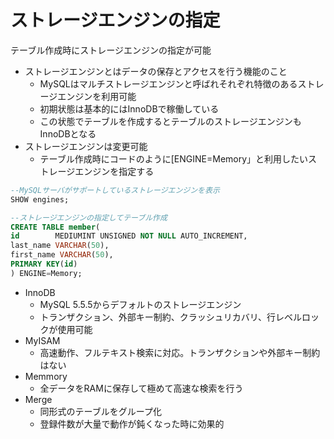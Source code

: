 # ストレージエンジンの指定

テーブル作成時にストレージエンジンの指定が可能

* ストレージエンジンとはデータの保存とアクセスを行う機能のこと
    * MySQLはマルチストレージエンジンと呼ばれそれぞれ特徴のあるストレージエンジンを利用可能
    * 初期状態は基本的にはInnoDBで稼働している
    * この状態でテーブルを作成するとテーブルのストレージエンジンもInnoDBとなる
* ストレージエンジンは変更可能
    * テーブル作成時にコードのように[ENGINE=Memory」と利用したいストレージエンジンを指定する

```sql
--MySQLサーバがサポートしているストレージエンジンを表示
SHOW engines;

--ストレージエンジンの指定してテーブル作成
CREATE TABLE member(
id        MEDIUMINT UNSIGNED NOT NULL AUTO_INCREMENT,
last_name VARCHAR(50),
first_name VARCHAR(50),
PRIMARY KEY(id)
) ENGINE=Memory;
```

* InnoDB
    * MySQL 5.5.5からデフォルトのストレージエンジン
    * トランザクション、外部キー制約、クラッシュリカバリ、行レベルロックが使用可能
* MyISAM
    * 高速動作、フルテキスト検索に対応。トランザクションや外部キー制約はない
* Memmory
    * 全データをRAMに保存して極めて高速な検索を行う
* Merge
    * 同形式のテーブルをグループ化
    * 登録件数が大量で動作が鈍くなった時に効果的